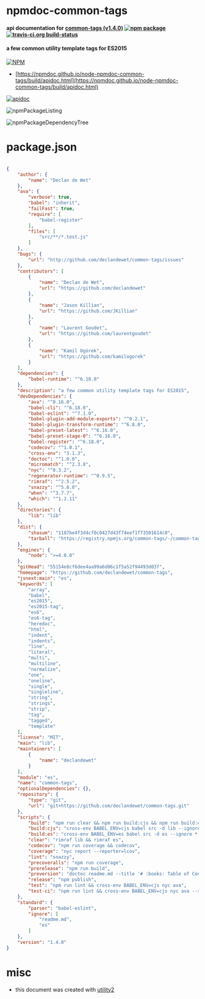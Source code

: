 # npmdoc-common-tags

#### api documentation for  [common-tags (v1.4.0)](https://github.com/declandewet/common-tags)  [![npm package](https://img.shields.io/npm/v/npmdoc-common-tags.svg?style=flat-square)](https://www.npmjs.org/package/npmdoc-common-tags) [![travis-ci.org build-status](https://api.travis-ci.org/npmdoc/node-npmdoc-common-tags.svg)](https://travis-ci.org/npmdoc/node-npmdoc-common-tags)

#### a few common utility template tags for ES2015

[![NPM](https://nodei.co/npm/common-tags.png?downloads=true&downloadRank=true&stars=true)](https://www.npmjs.com/package/common-tags)

- [https://npmdoc.github.io/node-npmdoc-common-tags/build/apidoc.html](https://npmdoc.github.io/node-npmdoc-common-tags/build/apidoc.html)

[![apidoc](https://npmdoc.github.io/node-npmdoc-common-tags/build/screenCapture.buildCi.browser.%252Ftmp%252Fbuild%252Fapidoc.html.png)](https://npmdoc.github.io/node-npmdoc-common-tags/build/apidoc.html)

![npmPackageListing](https://npmdoc.github.io/node-npmdoc-common-tags/build/screenCapture.npmPackageListing.svg)

![npmPackageDependencyTree](https://npmdoc.github.io/node-npmdoc-common-tags/build/screenCapture.npmPackageDependencyTree.svg)



# package.json

```json

{
    "author": {
        "name": "Declan de Wet"
    },
    "ava": {
        "verbose": true,
        "babel": "inherit",
        "failFast": true,
        "require": [
            "babel-register"
        ],
        "files": [
            "src/**/*.test.js"
        ]
    },
    "bugs": {
        "url": "http://github.com/declandewet/common-tags/issues"
    },
    "contributors": [
        {
            "name": "Declan de Wet",
            "url": "https://github.com/declandewet"
        },
        {
            "name": "Jason Killian",
            "url": "https://github.com/JKillian"
        },
        {
            "name": "Laurent Goudet",
            "url": "https://github.com/laurentgoudet"
        },
        {
            "name": "Kamil Ogórek",
            "url": "https://github.com/kamilogorek"
        }
    ],
    "dependencies": {
        "babel-runtime": "^6.18.0"
    },
    "description": "a few common utility template tags for ES2015",
    "devDependencies": {
        "ava": "^0.16.0",
        "babel-cli": "^6.18.0",
        "babel-eslint": "^7.1.0",
        "babel-plugin-add-module-exports": "^0.2.1",
        "babel-plugin-transform-runtime": "^6.8.0",
        "babel-preset-latest": "^6.16.0",
        "babel-preset-stage-0": "^6.16.0",
        "babel-register": "^6.18.0",
        "codecov": "^1.0.1",
        "cross-env": "3.1.3",
        "doctoc": "^1.0.0",
        "micromatch": "^2.3.8",
        "nyc": "^8.3.2",
        "regenerator-runtime": "^0.9.5",
        "rimraf": "^2.5.2",
        "snazzy": "^5.0.0",
        "when": "^3.7.7",
        "which": "^1.2.11"
    },
    "directories": {
        "lib": "lib"
    },
    "dist": {
        "shasum": "1187be4f3d4cf0c0427d43f74eef1f73501614c0",
        "tarball": "https://registry.npmjs.org/common-tags/-/common-tags-1.4.0.tgz"
    },
    "engines": {
        "node": ">=4.0.0"
    },
    "gitHead": "55154e8cf6dee4aa99a6d06c1f5a52f94493d03f",
    "homepage": "https://github.com/declandewet/common-tags",
    "jsnext:main": "es",
    "keywords": [
        "array",
        "babel",
        "es2015",
        "es2015-tag",
        "es6",
        "es6-tag",
        "heredoc",
        "html",
        "indent",
        "indents",
        "line",
        "literal",
        "multi",
        "multiline",
        "normalize",
        "one",
        "oneline",
        "single",
        "singleline",
        "string",
        "strings",
        "strip",
        "tag",
        "tagged",
        "template"
    ],
    "license": "MIT",
    "main": "lib",
    "maintainers": [
        {
            "name": "declandewet"
        }
    ],
    "module": "es",
    "name": "common-tags",
    "optionalDependencies": {},
    "repository": {
        "type": "git",
        "url": "git+https://github.com/declandewet/common-tags.git"
    },
    "scripts": {
        "build": "npm run clear && npm run build:cjs && npm run build:es",
        "build:cjs": "cross-env BABEL_ENV=cjs babel src -d lib --ignore *.test.js",
        "build:es": "cross-env BABEL_ENV=es babel src -d es --ignore *.test.js",
        "clear": "rimraf lib && rimraf es",
        "codecov": "npm run coverage && codecov",
        "coverage": "nyc report --reporter=lcov",
        "lint": "snazzy",
        "precoveralls": "npm run coverage",
        "prerelease": "npm run build",
        "preversion": "doctoc readme.md --title '# :books: Table of Contents' && npm test",
        "release": "npm publish",
        "test": "npm run lint && cross-env BABEL_ENV=cjs nyc ava",
        "test-ci": "npm run lint && cross-env BABEL_ENV=cjs nyc ava --serial --fail-fast"
    },
    "standard": {
        "parser": "babel-eslint",
        "ignore": [
            "readme.md",
            "es"
        ]
    },
    "version": "1.4.0"
}
```



# misc
- this document was created with [utility2](https://github.com/kaizhu256/node-utility2)
